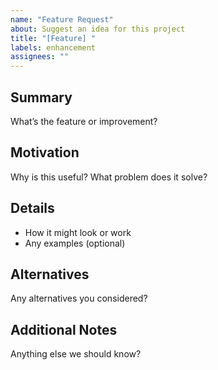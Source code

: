 ```yaml
---
name: "Feature Request"
about: Suggest an idea for this project
title: "[Feature] "
labels: enhancement
assignees: ""
---
```


## Summary
What’s the feature or improvement?

## Motivation
Why is this useful? What problem does it solve?

## Details
- How it might look or work
- Any examples (optional)

## Alternatives
Any alternatives you considered?

## Additional Notes
Anything else we should know?
